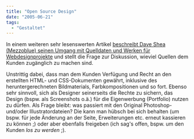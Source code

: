 ```yaml
---
title: "Open Source Design"
date: "2005-06-21"
tags:
  - "Gestaltet"
---
```


In einem weiteren sehr lesenswerten Artikel [beschreibt Dave Shea (Mezzoblue) seinen Umgang mit Quelldaten und Werken für Webdesignprojekte](http://www.mezzoblue.com/archives/2005/06/20/open_source_/index.php) und stellt die Frage zur Diskussion, wieviel Quellen dem Kunden zugänglich zu machen sind.

Unstrittig dabei, dass man dem Kunden Verfügung und Recht an den erstellten HTML- und CSS-Dokumenten gewährt, inklusive des heruntergerechneten Bildmaterials, Farbkompositionen und so fort. Ebenso sehr sinnvoll, sich als Designer seinerseits die Rechte zu sichern, das Design (bspw. als Screenshots o.ä.) für die Eigenwerbung (Portfolio) nutzen zu dürfen. Als Frage bleibt: was passiert mit den Original Photoshop- und/oder Illustratordateien? Die kann man hübsch bei sich behalten (um bspw. für jede Änderung an der Seite, Erweiterungen etc. erneut kassieren zu können ;) oder aber ebenfalls freigeben (ich sag's offen, bspw. um den Kunden _los zu werden_ ;).
